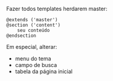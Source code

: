 Fazer todos templates herdarem master:

    @extends ('master')
    @section ('content')
        seu conteúdo
    @endsection

Em especial, alterar:

 - menu do tema
 - campo de busca
 - tabela da página inicial

